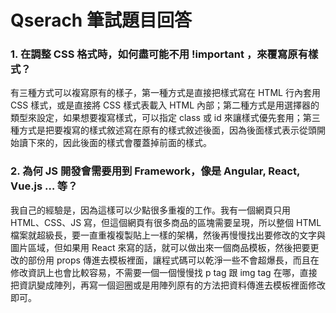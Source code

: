 # Qserach 筆試題目回答

### 1. 在調整 CSS 格式時，如何盡可能不用 !important ，來覆寫原有樣式？

有三種方式可以複寫原有的樣子，第一種方式是直接把樣式寫在 HTML 行內套用 CSS 樣式，或是直接將 CSS 樣式表載入 HTML 內部；第二種方式是用選擇器的類型來設定，如果想要複寫樣式，可以指定 class 或 id 來讓樣式優先套用；第三種方式是把要複寫的樣式敘述寫在原有的樣式敘述後面，因為後面樣式表示從頭開始讀下來的，因此後面的樣式會覆蓋掉前面的樣式。 


### 2. 為何 JS 開發會需要用到 Framework，像是 Angular, React, Vue.js … 等？

我自己的經驗是，因為這樣可以少點很多重複的工作。我有一個網頁只用 HTML、CSS、JS 寫，但這個網頁有很多商品的區塊需要呈現，所以整個 HTML 檔案就超級長，要一直重複複製貼上一樣的架構，然後再慢慢找出要修改的文字與圖片區域，但如果用 React 來寫的話，就可以做出來一個商品模板，然後把要更改的部份用 props 傳進去模板裡面，讓程式碼可以乾淨一些不會超爆長，而且在修改資訊上也會比較容易，不需要一個一個慢慢找 p tag 跟 img tag 在哪，直接把資訊變成陣列，再寫一個迴圈或是用陣列原有的方法把資料傳進去模板裡面修改即可。

